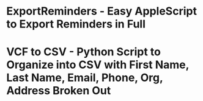 
# ExportReminders - Easy AppleScript to Export Reminders in Full
# VCF to CSV - Python Script to Organize into CSV with First Name, Last Name, Email, Phone, Org, Address Broken Out
